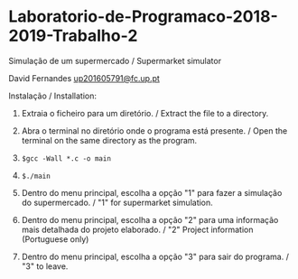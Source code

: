 # Laboratorio-de-Programaco-2018-2019-Trabalho-2
Simulação de um supermercado / Supermarket simulator

David Fernandes up201605791@fc.up.pt

Instalação / Installation:

1) Extraia o ficheiro para um diretório. / Extract the file to a directory.

2) Abra o terminal no diretório onde o programa está presente. / Open the terminal on the same directory as the program.

3) `$gcc -Wall *.c -o main`

4) `$./main`

5) Dentro do menu principal, escolha a opção "1" para fazer a simulação do supermercado. / "1" for supermarket simulation.

6) Dentro do menu principal, escolha a opção "2" para uma informação mais detalhada do projeto elaborado. / "2" Project information (Portuguese only)

7) Dentro do menu principal, escolha a opção "3" para sair do programa. / "3" to leave.
